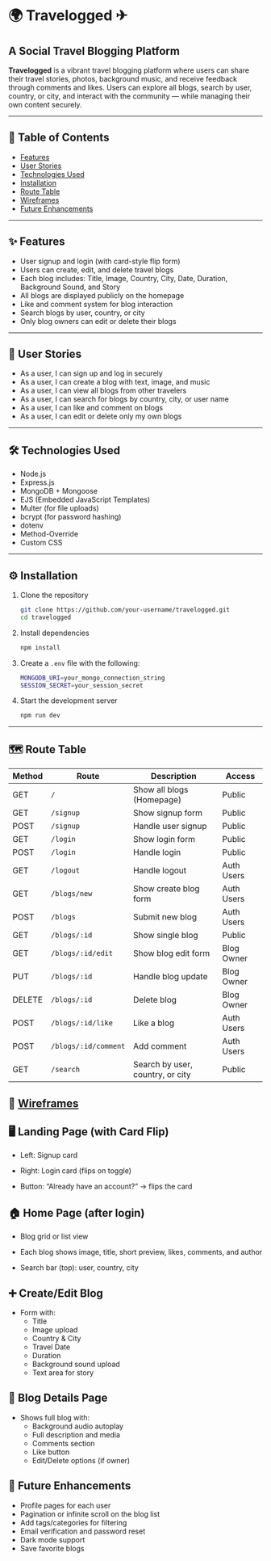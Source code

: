 # 🌍 Travelogged ✈  
## A Social Travel Blogging Platform

**Travelogged** is a vibrant travel blogging platform where users can share their travel stories, photos, background music, and receive feedback through comments and likes. Users can explore all blogs, search by user, country, or city, and interact with the community — while managing their own content securely.

---

## 🧭 Table of Contents

- [Features](#-features)
- [User Stories](#-user-stories)
- [Technologies Used](#-technologies-used)
- [Installation](#-installation)
- [Route Table](#-route-table)
- [Wireframes](#-wireframes)
- [Future Enhancements](#-future-enhancements)

---

## ✨ Features

- User signup and login (with card-style flip form)
- Users can create, edit, and delete travel blogs
- Each blog includes: Title, Image, Country, City, Date, Duration, Background Sound, and Story
- All blogs are displayed publicly on the homepage
- Like and comment system for blog interaction
- Search blogs by user, country, or city
- Only blog owners can edit or delete their blogs

---

## 👤 User Stories

- As a user, I can sign up and log in securely
- As a user, I can create a blog with text, image, and music
- As a user, I can view all blogs from other travelers
- As a user, I can search for blogs by country, city, or user name
- As a user, I can like and comment on blogs
- As a user, I can edit or delete only my own blogs

---

## 🛠️ Technologies Used

- Node.js
- Express.js
- MongoDB + Mongoose
- EJS (Embedded JavaScript Templates)
- Multer (for file uploads)
- bcrypt (for password hashing)
- dotenv
- Method-Override
- Custom CSS

---

## ⚙️ Installation

1. Clone the repository  
   ```bash
   git clone https://github.com/your-username/travelogged.git
   cd travelogged
   ```
2. Install dependencies
   ```bash
   npm install
   ```

3. Create a `.env` file with the following:
    ```bash
    MONGODB_URI=your_mongo_connection_string
    SESSION_SECRET=your_session_secret
    ```

4. Start the development server
    ```bash
    npm run dev
    ```
---

## 🗺️ Route Table

| Method | Route              | Description             | Access     |
|--------|--------------------|-------------------------|------------|
| GET    | `/`                | Show all blogs (Homepage) | Public     |
| GET    | `/signup`          | Show signup form        | Public     |
| POST   | `/signup`          | Handle user signup      | Public     |
| GET    | `/login`           | Show login form         | Public     |
| POST   | `/login`           | Handle login            | Public     |
| GET    | `/logout`          | Handle logout           | Auth Users |
| GET    | `/blogs/new`       | Show create blog form   | Auth Users |
| POST   | `/blogs`           | Submit new blog         | Auth Users |
| GET    | `/blogs/:id`       | Show single blog        | Public     |
| GET    | `/blogs/:id/edit`  | Show blog edit form     | Blog Owner |
| PUT    | `/blogs/:id`       | Handle blog update      | Blog Owner |
| DELETE | `/blogs/:id`       | Delete blog             | Blog Owner |
| POST   | `/blogs/:id/like`  | Like a blog             | Auth Users |
| POST   | `/blogs/:id/comment` | Add comment            | Auth Users |
| GET    | `/search`          | Search by user, country, or city | Public |


## 🧱 [Wireframes](https://www.canva.com/design/DAGuvqXvQpU/TQ6v3UIkLobbhJCiB6vclg/edit?utm_content=DAGuvqXvQpU&utm_campaign=designshare&utm_medium=link2&utm_source=sharebutton)

## 🖥️ Landing Page (with Card Flip)
- Left: Signup card

- Right: Login card (flips on toggle)

- Button: “Already have an account?” → flips the card

## 🏠 Home Page (after login)
- Blog grid or list view

- Each blog shows image, title, short preview, likes, comments, and author

- Search bar (top): user, country, city

## ➕ Create/Edit Blog
- Form with:
    - Title
    - Image upload
    - Country & City
    - Travel Date
    - Duration
    - Background sound upload
    - Text area for story

## 💬 Blog Details Page
- Shows full blog with:
    - Background audio autoplay
    - Full description and media
    - Comments section
    - Like button
    - Edit/Delete options (if owner)

## 🔮 Future Enhancements
- Profile pages for each user
- Pagination or infinite scroll on the blog list
- Add tags/categories for filtering
- Email verification and password reset
- Dark mode support
- Save favorite blogs

